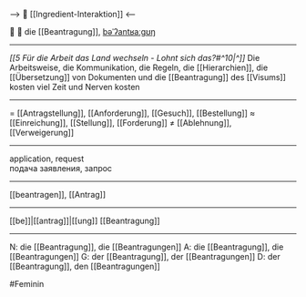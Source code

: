 --> 🤝 [[Ingredient-Interaktion]] <--

📝 🔴 die [[Beantragung]], [bəˈʔantʁaːɡʊŋ](https://youglish.com/pronounce/Beantragung/german)

---
*[[5 Für die Arbeit das Land wechseln - Lohnt sich das?#^10|^]]* Die Arbeitsweise, die Kommunikation, die Regeln, die [[Hierarchien]], die [[Übersetzung]] von Dokumenten und die [[Beantragung]] des [[Visums]] kosten viel Zeit und Nerven kosten

---
= [[Antragstellung]], [[Anforderung]], [[Gesuch]], [[Bestellung]]
≈ [[Einreichung]], [[Stellung]], [[Forderung]]
≠ [[Ablehnung]], [[Verweigerung]]

---
application, request  
подача заявления, запрос

---
[[beantragen]], [[Antrag]]

---
[[be]]|[[antrag]]|[[ung]]
[[Beantragung]]


---
N: die [[Beantragung]], die [[Beantragungen]]
A: die [[Beantragung]], die [[Beantragungen]]
G: der [[Beantragung]], der [[Beantragungen]]
D: der [[Beantragung]], den [[Beantragungen]]


#Feminin 
